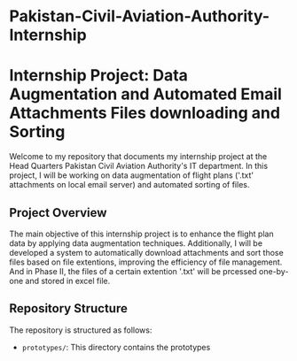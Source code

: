 # Pakistan-Civil-Aviation-Authority-Internship

# Internship Project: Data Augmentation and Automated Email Attachments Files downloading and Sorting

Welcome to my repository that documents my internship project at the Head Quarters Pakistan Civil Aviation Authority's IT department. In this project, I will be working on data augmentation of flight plans ('.txt' attachments on local email server) and automated sorting of files.

## Project Overview

The main objective of this internship project is to enhance the flight plan data by applying data augmentation techniques. Additionally, I will be developed a system to automatically download attachments and sort those files based on file extentions, improving the efficiency of file management. And in Phase II, the files of a certain extention '.txt' will be prcessed one-by-one and stored in excel file.

## Repository Structure

The repository is structured as follows:

- `prototypes/`: This directory contains the prototypes
